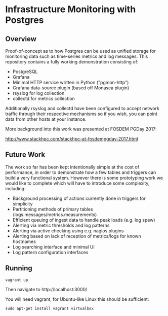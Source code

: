 # Infrastructure Monitoring with Postgres

## Overview

Proof-of-concept as to how Postgres can be used as unified storage for
monitoring data such as time-series metrics and log messages. This repository
contains a fully working demonstration consisting of:

- PostgreSQL
- Grafana
- Minimal HTTP service written in Python ("pgmon-http")
- Grafana data-source plugin (based off Monasca plugin)
- rsyslog for log collection
- collectd for metrics collection

Additionally rsyslog and collectd have been configured to accept network traffic
through their respective mechanisms so if you wish, you can point data from
other hosts at your instance.

More background into this work was presented at FOSDEM PGDay 2017:

http://www.stackhpc.com/stackhpc-at-fosdempgday-2017.html

## Future Work

The work so far has been kept intentionally simple at the cost of performance,
in order to demonstrate how a few tables and triggers can build a very
functional system. However there is some prototyping work we would like to
complete which will have to introduce some complexity, including:

- Background processing of actions currently done in triggers for simplicity
- Partitioning methods of primary tables (logs.messages/metrics.measurements)
- Efficient queuing of ingest data to handle peak loads (e.g. log spew)
- Alerting via metric thresholds and log patterns
- Alerting via active checking using e.g. nagios plugins
- Alerting based on lack of reception of metrics/logs for known hostnames
- Log searching interface and minimal UI
- Log pattern configuration interfaces


## Running

```
vagrant up
```

Then navigate to http://localhost:3000/

You will need vagrant, for Ubuntu-like Linux this should be sufficient:

```
sudo apt-get install vagrant virtualbox
```
